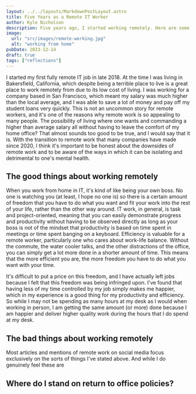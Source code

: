 ```yaml
---
layout: ../../layouts/MarkdownPostLayout.astro
title: Five Years as a Remote IT Worker
author: Kyle Nicholson
description: Five years ago, I started working remotely. Here are some of the things I've learned.
image:
  url: "src/images/remote-working.jpg"
  alt: "working from home"
pubDate: 2023-12-14
draft: true
tags: ["reflections"]
---
```


I started my first fully remote IT job in late 2018. At the time I was living in Bakersfield, California, which despite being a terrible place to live is a great place to work remotely from due to its low cost of living. I was working for a company based in San Francisco, which meant my salary was much higher than the local average, and I was able to save a lot of money and pay off my student loans very quickly. This is not an uncommon story for remote workers, and it's one of the reasons why remote work is so appealing to many people. The possibility of living where one wants and commanding a higher than average salary all without having to leave the comfort of my home office? That almost sounds too good to be true, and I would say that it is. With the transition to remote work that many companies have made since 2020, I think it's important to be honest about the downsides of remote work and to be aware of the ways in which it can be isolating and detrimental to one's mental health.

## The good things about working remotely

When you work from home in IT, it's kind of like being your own boss. No one is watching you (at least, I hope no one is) so there is a certain amount of freedom that you have to do what you want and fit your work into the rest of your life, rather than the other way around. IT work, in general, is task and project-oriented, meaning that you can easily demonstrate progress and productivity without having to be observed directly as long as your boss is not of the mindset that productivity is based on time spent in meetings or time spent banging on a keyboard. Efficiency is valuable for a remote worker, particularly one who cares about work-life balance. Without the commute, the water cooler talks, and the other distractions of the office, you can simply get a lot more done in a shorter amount of time. This means that the more efficient you are, the more freedom you have to do what you want with your time.

It's difficult to put a price on this freedom, and I have actually left jobs because I felt that this freedom was being infringed upon. I've found that having less of my time controlled by my job simply makes me happier, which in my experience is a good thing for my productivity and efficiency. So while I may not be spending as many hours at my desk as I would when working in person, I am getting the same amount (or more) done because I am happier and deliver higher quality work during the hours that I do spend at my desk.

## The bad things about working remotely

Most articles and mentions of remote work on social media focus exclusively on the sorts of things I've stated above. And while I do genuinely feel these are

## Where do I stand on return to office policies?
